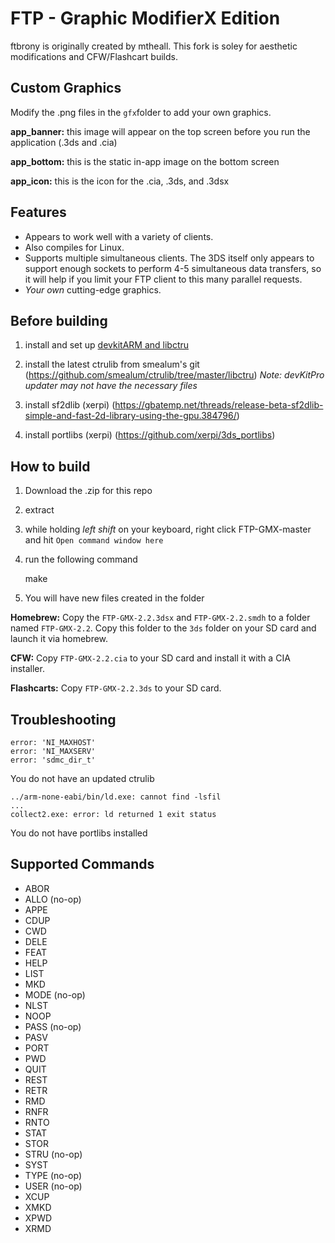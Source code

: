 FTP - Graphic ModifierX Edition
=======

ftbrony is originally created by mtheall. This fork is soley for aesthetic modifications and CFW/Flashcart builds.

Custom Graphics
---------------
Modify the .png files in the `gfx`folder to add your own graphics.

**app_banner:** 
this image will appear on the top screen before you run the application (.3ds and .cia)

**app_bottom:** 
this is the static in-app image on the bottom screen

**app_icon:** 
this is the icon for the .cia, .3ds, and .3dsx

Features
--------
- Appears to work well with a variety of clients.
- Also compiles for Linux.
- Supports multiple simultaneous clients. The 3DS itself only appears to support enough sockets to perform 4-5 simultaneous data transfers, so it will help if you limit your FTP client to this many parallel requests.
- *Your own* cutting-edge graphics.

Before building
---------------

1) install and set up [devkitARM and libctru](http://3dbrew.org/wiki/Setting_up_Development_Environment)

2) install the latest ctrulib from smealum's git (https://github.com/smealum/ctrulib/tree/master/libctru)
*Note: devKitPro updater may not have the necessary files*

3) install sf2dlib (xerpi) (https://gbatemp.net/threads/release-beta-sf2dlib-simple-and-fast-2d-library-using-the-gpu.384796/)

4) install portlibs (xerpi) (https://github.com/xerpi/3ds_portlibs)

How to build
------------
1) Download the .zip for this repo

2) extract

3) while holding *left shift* on your keyboard, right click FTP-GMX-master and hit `Open command window here`

4) run the following command

    make
    
5) You will have new files created in the folder

**Homebrew:**
Copy the `FTP-GMX-2.2.3dsx` and `FTP-GMX-2.2.smdh` to a folder named `FTP-GMX-2.2`. Copy this folder to the `3ds` folder on your SD card and launch it via homebrew.

**CFW:**
Copy `FTP-GMX-2.2.cia` to your SD card and install it with a CIA installer.

**Flashcarts:**
Copy `FTP-GMX-2.2.3ds` to your SD card.

Troubleshooting
---------------

    error: 'NI_MAXHOST'
    error: 'NI_MAXSERV'
    error: 'sdmc_dir_t'
You do not have an updated ctrulib

    ../arm-none-eabi/bin/ld.exe: cannot find -lsfil
    ...
    collect2.exe: error: ld returned 1 exit status
    
You do not have portlibs installed

Supported Commands
------------------

- ABOR
- ALLO (no-op)
- APPE
- CDUP
- CWD
- DELE
- FEAT
- HELP
- LIST
- MKD
- MODE (no-op)
- NLST
- NOOP
- PASS (no-op)
- PASV
- PORT
- PWD
- QUIT
- REST
- RETR
- RMD
- RNFR
- RNTO
- STAT
- STOR
- STRU (no-op)
- SYST
- TYPE (no-op)
- USER (no-op)
- XCUP
- XMKD
- XPWD
- XRMD
